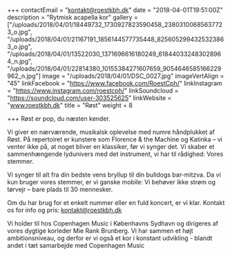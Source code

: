 +++
contactEmail = "kontakt@roestkbh.dk"
date = "2018-04-01T19:51:00Z"
description = "Rytmisk acapella kor"
gallery = ["/uploads/2018/04/01/18449732_1730927823590458_23803100685637723_o.jpg", "/uploads/2018/04/01/21167191_1856144577735448_8256052994325323863_o.jpg", "/uploads/2018/04/01/13522030_1371696616180249_618440332483028964_n.jpg", "/uploads/2018/04/01/22814380_10155384271607659_9054646585166229962_n.jpg"]
image = "/uploads/2018/04/01/DSC_0027.jpg"
imageVertAlign = "45"
linkFacebook = "https://www.facebook.com/RoestCph/"
linkInstagram = "https://www.instagram.com/roestcph/"
linkSoundcloud = "https://soundcloud.com/user-303525625"
linkWebsite = "www.roestkbh.dk"
title = "Røst"
weight = 8

+++
Røst er pop, du næsten kender.  
   
Vi giver en nærværende, musikalsk  oplevelse med numre håndplukket af Røst. På repertoiret er kunstere som  Florence & the Machine og Katinka – vi venter ikke på, at noget  bliver en klassiker, før vi synger det. Vi skaber et sammenhængende  lydunivers med det instrument, vi har til rådighed: Vores stemmer.   
   
Vi synger til alt fra din bedste vens bryllup til din bulldogs bar-mitzva. Da vi kun bruger vores stemmer, er vi ganske mobile: Vi  behøver ikke strøm og tørvejr – bare plads til 30 mennesker.   
   
Om du har brug for et enkelt nummer eller en fuld koncert, er vi klar. Kontakt os for info og pris: kontakt@roestkbh.dk  
   
Vi holder til hos Copenhagen Music i Københavns Sydhavn og dirigeres af vores dygtige korleder Mie Rank Brunberg. Vi har sammen et højt ambitionsniveau, og derfor er vi  også et kor i konstant udvikling - blandt andet i tæt samarbejde med  Copenhagen Music  
